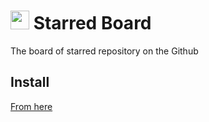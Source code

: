 <h1><img width=30 height=30 src="https://raw.githubusercontent.com/totora0155/starred-board/master/media/starred-board128x128.png">&nbspStarred Board</h1>
The board of starred repository on the Github

## Install

[From here](https://chrome.google.com/webstore/detail/starred-board/keaenfkkolpglbncimkjiclnijmbfkik?hl=ja&gl=JP)
